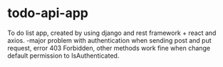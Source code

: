 # todo-api-app
To do list app, created by using django and rest framework + react and axios.
-major problem with authentication when sending post and put request, error 403 Forbidden, other methods work fine when change default permission to IsAuthenticated.
